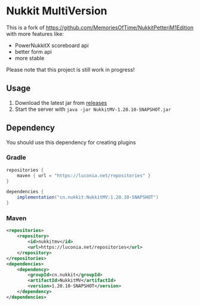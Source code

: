 # Nukkit MultiVersion

This is a fork of https://github.com/MemoriesOfTime/NukkitPetteriM1Edition
with more features like:
- PowerNukkitX scoreboard api
- better form api
- more stable

Please note that this project is still work in progress!

## Usage

1. Download the latest jar from [releases](https://github.com/Nukkit-MV/Nukkit-MV/releases)
2. Start the server with `java -jar NukkitMV-1.20.10-SNAPSHOT.jar`

## Dependency

You should use this dependency for creating plugins

### Gradle
````gradle
repositories {
    maven { url = "https://luconia.net/repositories" }
}

dependencies {
    implementation("cn.nukkit:NukkitMV:1.20.10-SNAPSHOT")
}
````

### Maven
````xml
<repositories>
    <repository>
        <id>nukkitmv</id>
        <url>https://luconia.net/repositories</url>
    </repository>
</repositories>
<dependencies>
    <dependency>
        <groupId>cn.nukkit</groupId>
        <artifactId>NukkitMV</artifactId>
        <version>1.20.10-SNAPSHOT</version>
    </dependency>
</dependencies>
````

